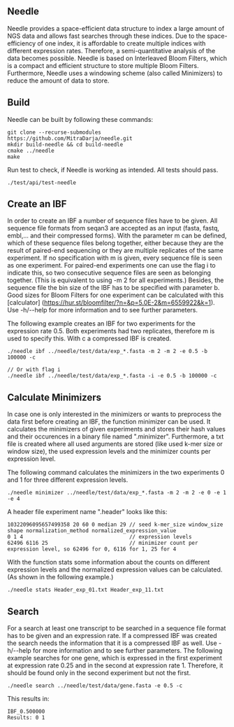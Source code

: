 ## Needle
Needle provides a space-efficient data structure to index a large amount of NGS data and allows fast searches through these indices.
Due to the space-efficiency of one index, it is affordable to create multiple indices with different expression rates. Therefore, a semi-quantitative analysis of the data becomes possible. Needle is based on Interleaved Bloom Filters, which is a compact and efficient structure to store multiple Bloom Filters. Furthermore, Needle uses a windowing scheme (also called Minimizers) to reduce the amount of data to store.  

## Build

Needle can be built by following these commands:

```
git clone --recurse-submodules https://github.com/MitraDarja/needle.git
mkdir build-needle && cd build-needle
cmake ../needle
make
```

Run test to check, if Needle is working as intended. All tests should pass.

```
./test/api/test-needle
```

## Create an IBF
In order to create an IBF a number of sequence files have to be given. All sequence file formats from seqan3 are accepted as an input (fasta, fastq, embl,... and their compressed forms). With the parameter m can be defined, which of these sequence files belong together, either because they are the result of paired-end sequencing or they are multiple replicates of the same experiment. If no specification with m is given, every sequence file is seen as one experiment. For paired-end experiments one can use the flag i to indicate this, so two consecutive sequence files are seen as belonging together. (This is equivalent to using -m 2 for all experiments.)
Besides, the sequence file the bin size of the IBF has to be specified with parameter b. Good sizes for Bloom Filters for one experiment can be calculated with this [calculator] (https://hur.st/bloomfilter/?n=&p=5.0E-2&m=6559922&k=1).
Use -h/--help for more information and to see further parameters.

The following example creates an IBF for two experiments for the expression rate 0.5. Both experiments had two replicates, therefore m is used to specify this. With c a compressed IBF is created.

```
./needle ibf ../needle/test/data/exp_*.fasta -m 2 -m 2 -e 0.5 -b 100000 -c

// Or with flag i
./needle ibf ../needle/test/data/exp_*.fasta -i -e 0.5 -b 100000 -c
```

## Calculate Minimizers
In case one is only interested in the minimizers or wants to preprocess the data first before creating an IBF, the function minimizer can be used. It calculates the minimizers of given experiments and stores their hash values and their occurences in a binary file named ".minimizer". Furthermore, a txt file is created where all used arguments are stored (like used k-mer size or window size), the used expression levels and the minimizer counts per expression level.

The following command calculates the minimizers in the two experiments 0 and 1 for three different expression levels.
```
./needle minimizer ../needle/test/data/exp_*.fasta -m 2 -m 2 -e 0 -e 1 -e 4
```

A header file experiment name ".header" looks like this:
```
10322096095657499358 20 60 0 median 29 // seed k-mer_size window_size shape normalization_method normalized_expression_value
0 1 4                                  // expression levels
62496 6116 25                          // minimizer count per expression level, so 62496 for 0, 6116 for 1, 25 for 4
```

With the function stats some information about the counts on different expression levels and the normalized expression values can be calculated. (As shown in the following example.)

```
./needle stats Header_exp_01.txt Header_exp_11.txt

```

## Search
For a search at least one transcript to be searched in a sequence file format has to be given and an expression rate. If a compressed IBF was created the search needs the information that it is a compressed IBF as well.
Use -h/--help for more information and to see further parameters.
The following example searches for one gene, which is expressed in the first experiment at expression rate 0.25 and in the second at expression rate 1. Therefore, it should be found only in the second experiment but not the first.

```
./needle search ../needle/test/data/gene.fasta -e 0.5 -c
```
This results in:
```
IBF_0.500000
Results: 0 1
```
